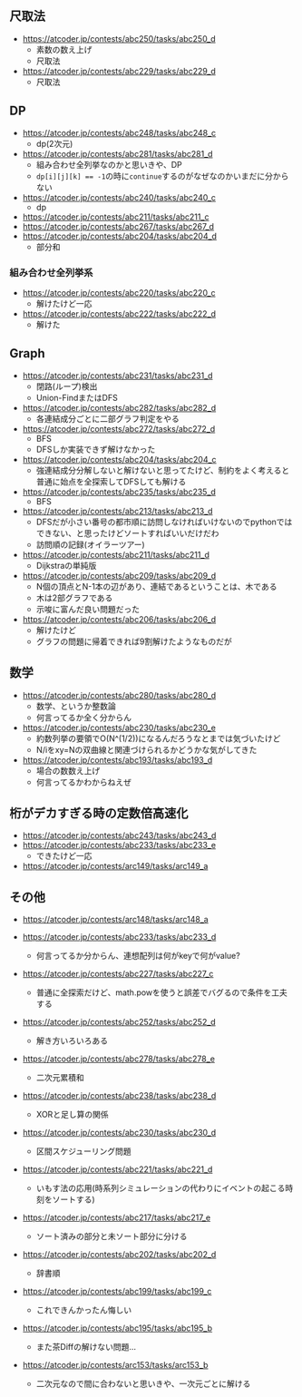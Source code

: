 ## 尺取法
- https://atcoder.jp/contests/abc250/tasks/abc250_d
    - 素数の数え上げ
    - 尺取法
- https://atcoder.jp/contests/abc229/tasks/abc229_d
    - 尺取法

## DP
- https://atcoder.jp/contests/abc248/tasks/abc248_c
    - dp(2次元)
- https://atcoder.jp/contests/abc281/tasks/abc281_d
    - 組み合わせ全列挙なのかと思いきや、DP
    - `dp[i][j][k] == -1`の時に`continue`するのがなぜなのかいまだに分からない
- https://atcoder.jp/contests/abc240/tasks/abc240_c
    - dp
- https://atcoder.jp/contests/abc211/tasks/abc211_c
- https://atcoder.jp/contests/abc267/tasks/abc267_d
- https://atcoder.jp/contests/abc204/tasks/abc204_d
    - 部分和
### 組み合わせ全列挙系
- https://atcoder.jp/contests/abc220/tasks/abc220_c
    - 解けたけど一応
- https://atcoder.jp/contests/abc222/tasks/abc222_d
    - 解けた

## Graph
- https://atcoder.jp/contests/abc231/tasks/abc231_d
    - 閉路(ループ)検出
    - Union-FindまたはDFS
- https://atcoder.jp/contests/abc282/tasks/abc282_d
    - 各連結成分ごとに二部グラフ判定をやる
- https://atcoder.jp/contests/abc272/tasks/abc272_d
    - BFS
    - DFSしか実装できず解けなかった
- https://atcoder.jp/contests/abc204/tasks/abc204_c
    - 強連結成分分解しないと解けないと思ってたけど、制約をよく考えると普通に始点を全探索してDFSしても解ける
- https://atcoder.jp/contests/abc235/tasks/abc235_d
    - BFS
- https://atcoder.jp/contests/abc213/tasks/abc213_d
    - DFSだが小さい番号の都市順に訪問しなければいけないのでpythonではできない、と思ったけどソートすればいいだけだわ
    - 訪問順の記録(オイラーツアー)
- https://atcoder.jp/contests/abc211/tasks/abc211_d
    - Dijkstraの単純版
- https://atcoder.jp/contests/abc209/tasks/abc209_d
    - N個の頂点とN-1本の辺があり、連結であるということは、木である
    - 木は2部グラフである
    - 示唆に富んだ良い問題だった
- https://atcoder.jp/contests/abc206/tasks/abc206_d
    - 解けたけど
    - グラフの問題に帰着できれば9割解けたようなものだが
## 数学
- https://atcoder.jp/contests/abc280/tasks/abc280_d
    - 数学、というか整数論
    - 何言ってるか全く分からん
- https://atcoder.jp/contests/abc230/tasks/abc230_e
    - 約数列挙の要領でO(N^(1/2))になるんだろうなとまでは気づいたけど
    - N/iをxy=Nの双曲線と関連づけられるかどうかな気がしてきた
- https://atcoder.jp/contests/abc193/tasks/abc193_d
    - 場合の数数え上げ
    - 何言ってるかわからねえぜ
## 桁がデカすぎる時の定数倍高速化
- https://atcoder.jp/contests/abc243/tasks/abc243_d
- https://atcoder.jp/contests/abc233/tasks/abc233_e
    - できたけど一応
- https://atcoder.jp/contests/arc149/tasks/arc149_a
## その他
- https://atcoder.jp/contests/arc148/tasks/arc148_a

- https://atcoder.jp/contests/abc233/tasks/abc233_d
    - 何言ってるか分からん、連想配列は何がkeyで何がvalue?
- https://atcoder.jp/contests/abc227/tasks/abc227_c
    - 普通に全探索だけど、math.powを使うと誤差でバグるので条件を工夫する
- https://atcoder.jp/contests/abc252/tasks/abc252_d
    - 解き方いろいろある
- https://atcoder.jp/contests/abc278/tasks/abc278_e
    - 二次元累積和
- https://atcoder.jp/contests/abc238/tasks/abc238_d
    - XORと足し算の関係
- https://atcoder.jp/contests/abc230/tasks/abc230_d
    - 区間スケジューリング問題
- https://atcoder.jp/contests/abc221/tasks/abc221_d
    - いもす法の応用(時系列シミュレーションの代わりにイベントの起こる時刻をソートする)
- https://atcoder.jp/contests/abc217/tasks/abc217_e
    - ソート済みの部分と未ソート部分に分ける
- https://atcoder.jp/contests/abc202/tasks/abc202_d
    - 辞書順
- https://atcoder.jp/contests/abc199/tasks/abc199_c
    - これできんかったん悔しい
- https://atcoder.jp/contests/abc195/tasks/abc195_b
    - また茶Diffの解けない問題…
- https://atcoder.jp/contests/arc153/tasks/arc153_b
    - 二次元なので間に合わないと思いきや、一次元ごとに解ける